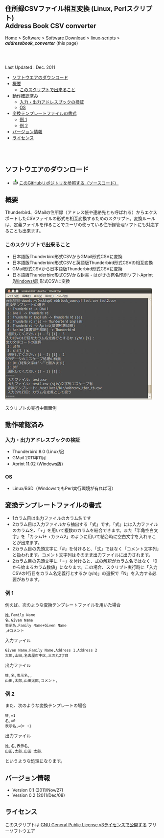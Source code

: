 ## 住所録CSVファイル相互変換 (Linux, Perlスクリプト)<br />Address Book CSV converter<!-- omit in toc -->

[Home](https://oasis3855.github.io/webpage/) > [Software](https://oasis3855.github.io/webpage/software/index.html) > [Software Download](https://oasis3855.github.io/webpage/software/software-download.html) > [linux-scripts](../) > ***addressbook_converter*** (this page)

<br />
<br />

Last Updated : Dec. 2011

- [ソフトウエアのダウンロード](#ソフトウエアのダウンロード)
- [概要](#概要)
  - [このスクリプトで出来ること](#このスクリプトで出来ること)
- [動作確認済み](#動作確認済み)
  - [入力・出力アドレスブックの検証](#入力出力アドレスブックの検証)
  - [OS](#os)
- [変換テンプレートファイルの書式](#変換テンプレートファイルの書式)
  - [例 1](#例-1)
  - [例 2](#例-2)
- [バージョン情報](#バージョン情報)
- [ライセンス](#ライセンス)

<br />
<br />

## ソフトウエアのダウンロード

- ![download icon](../readme_pics/soft-ico-download-darkmode.gif)   [このGitHubリポジトリを参照する（ソースコード）](../addressbook_converter/) 

## 概要

Thunderbird、GMailの住所録（アドレス帳や連絡先とも呼ばれる）からエクスポートしたCSVファイルの形式を相互変換するためのスクリプト。変換ルールは、定義ファイルを作ることでユーザの使っている住所録管理ソフトにも対応することも出来ます。 

### このスクリプトで出来ること

- 日本語版Thunderbird形式CSVからGMail形式CSVに変換
- 日本語版Thunderbird形式CSVと英語版Thunderbird形式CSVの相互変換
- GMail形式CSVから日本語版Thunderbird形式CSVに変換
- 日本語版Thunderbird形式CSVから封書・はがきの宛名印刷ソフト[Aprint (Windows版)](http://www.vector.co.jp/soft/winnt/writing/se130034.html) 形式CSVに変換


![ スクリプトの実行中画面例 ](readme_pics/soft-addrbookconv-scr01.jpg)

スクリプトの実行中画面例 

## 動作確認済み

### 入力・出力アドレスブックの検証

- Thunderbird 8.0 (Linux版)
- GMail 2011年11月
- Aprint 11.02 (Windows版) 

### OS

- Linux/BSD（WindowsでもPerl実行環境が有れば可）

## 変換テンプレートファイルの書式

- 1カラム目は出力ファイルのカラム名です
- 2カラム目は入力ファイルから抽出する「式」です。「式」には入力ファイルのカラム名、「+」を用いて複数のカラムを結合できます。また「半角空白文字」を「カラム1+ +カラム2」のように用いて結合時に空白文字を入れることが出来ます。
- 2カラム目の先頭文字に「#」を付けると、「式」ではなく「コメント文字列」と扱われます。コメント文字列はそのまま出力ファイルに出力されます。
- 2カラム目の先頭文字に「=」を付けると、式の解釈がカラム名ではなく「0から始まるカラム数値」になります。この場合、スクリプト実行時に「入力CSVの1行目をカラム名定義行とするか (y/n)」の選択で「N」を入力する必要があります。 

### 例 1

例えば、次のような変換テンプレートファイルを用いた場合

```CSV
姓,Family Name
名,Given Name
表示名,Family Name+Given Name
,#コメント
```

入力ファイル

```CSV
Given Name,Family Name,Address 1,Address 2
太郎,山田,名古屋市中区,三の丸2丁目
```

出力ファイル

```CSV
姓,名,表示名,,
山田,太郎,山田太郎,コメント,
```

### 例 2

また、次のような変換テンプレートの場合

```
姓,=1
名,=0
表示名,=0+ +1
```

出力ファイル

```
姓,名,表示名,
山田,太郎,山田 太郎,
```

というような処理になります。 

## バージョン情報

- Version 0.1 (2011/Nov/27)
- Version 0.2 (2011/Dec/08)

## ライセンス

このスクリプトは [GNU General Public License v3ライセンスで公開する](https://gpl.mhatta.org/gpl.ja.html) フリーソフトウエア


